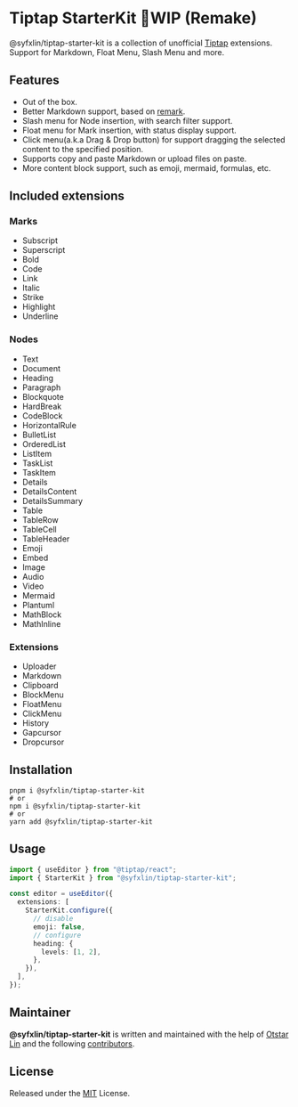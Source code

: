 # Tiptap StarterKit 🚧WIP (Remake)

@syfxlin/tiptap-starter-kit is a collection of unofficial [Tiptap](https://tiptap.dev) extensions. Support for Markdown, Float Menu, Slash Menu and more.

## Features

- Out of the box.
- Better Markdown support, based on [remark](https://github.com/remarkjs/remark).
- Slash menu for Node insertion, with search filter support.
- Float menu for Mark insertion, with status display support.
- Click menu(a.k.a Drag & Drop button) for support dragging the selected content to the specified position.
- Supports copy and paste Markdown or upload files on paste.
- More content block support, such as emoji, mermaid, formulas, etc.

## Included extensions

### Marks

- Subscript
- Superscript
- Bold
- Code
- Link
- Italic
- Strike
- Highlight
- Underline

### Nodes

- Text
- Document
- Heading
- Paragraph
- Blockquote
- HardBreak
- CodeBlock
- HorizontalRule
- BulletList
- OrderedList
- ListItem
- TaskList
- TaskItem
- Details
- DetailsContent
- DetailsSummary
- Table
- TableRow
- TableCell
- TableHeader
- Emoji
- Embed
- Image
- Audio
- Video
- Mermaid
- Plantuml
- MathBlock
- MathInline

### Extensions

- Uploader
- Markdown
- Clipboard
- BlockMenu
- FloatMenu
- ClickMenu
- History
- Gapcursor
- Dropcursor

## Installation

```shell
pnpm i @syfxlin/tiptap-starter-kit
# or
npm i @syfxlin/tiptap-starter-kit
# or
yarn add @syfxlin/tiptap-starter-kit
```

## Usage

```typescript
import { useEditor } from "@tiptap/react";
import { StarterKit } from "@syfxlin/tiptap-starter-kit";

const editor = useEditor({
  extensions: [
    StarterKit.configure({
      // disable
      emoji: false,
      // configure
      heading: {
        levels: [1, 2],
      },
    }),
  ],
});
```

## Maintainer

**@syfxlin/tiptap-starter-kit** is written and maintained with the help of [Otstar Lin](https://github.com/syfxlin) and the following [contributors](https://github.com/syfxlin/tiptap-starter-kit/graphs/contributors).

## License

Released under the [MIT](https://opensource.org/licenses/MIT) License.
